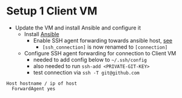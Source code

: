 # Setup 1 Client VM
- Update the VM and install Ansible and configure it 
    - Install [Ansible](https://www.digitalocean.com/community/tutorials/how-to-install-and-configure-ansible-on-ubuntu-20-04)
        - Enable SSH agent forwarding towards ansible host, [see](https://theusmanhaider.medium.com/ansible-clone-private-git-repository-c8a2c9ec8a61)
            - `[ssh_connection]` is now renamed to `[connection]`
    - Configure SSH agent forwarding for connection to Client VM
        - needed to add config below to `~/.ssh/config`
        - also needed to run `ssh-add <PRIVATE-GIT-KEY>`
        - test connection via `ssh -T git@github.com`
```
Host hostname / ip of host
  ForwardAgent yes
```

